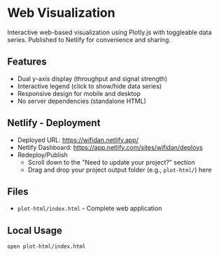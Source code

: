 # Web Visualization

Interactive web-based visualization using Plotly.js with toggleable data series. Published to Netlify for convenience and sharing.

## Features

- Dual y-axis display (throughput and signal strength)
- Interactive legend (click to show/hide data series)
- Responsive design for mobile and desktop
- No server dependencies (standalone HTML)

## Netlify - Deployment

- Deployed URL: <https://wifidan.netlify.app/>
- Netlify Dashboard: <https://app.netlify.com/sites/wifidan/deploys>
- Redeploy/Publish
  - Scroll down to the "Need to update your project?" section
  - Drag and drop your project output folder (e.g., `plot-html/`) here

## Files

- `plot-html/index.html` - Complete web application

## Local Usage

```bash
open plot-html/index.html
```
